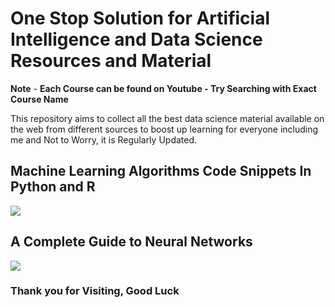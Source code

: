 # One Stop Solution for Artificial Intelligence and Data Science Resources and Material

**Note** - **Each Course can be found on Youtube - Try Searching with Exact Course Name**

This repository aims to collect all the best data science material available on the web from different sources to boost up learning for everyone including me and Not to Worry, it is Regularly Updated.

## Machine Learning Algorithms Code Snippets In Python and R

![](Readme%20Image/ML%20Algorithms%20in%20Python%20and%20R.jpg)

## A Complete Guide to Neural Networks

![](Readme%20Image/Complete%20Neural%20Networks.png)

### Thank you for Visiting, Good Luck 
